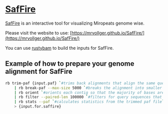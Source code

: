 # [SafFire](https://mrvollger.github.io/SafFire/)

[SafFire](https://mrvollger.github.io/SafFire/) is an interactive tool for visualizing Miropeats genome wise.

Please visit the website to use: [https://mrvollger.github.io/SafFire/](https://mrvollger.github.io/SafFire/)

You can use [rustybam](https://mrvollger.github.io/rustybam/) to build the inputs for SafFire.

## Example of how to prepare your genome alignment for SafFire

```bash
rb trim-paf {input.paf} `#trims back alignments that align the same query sequence more than once` \
    | rb break-paf --max-size 5000 `#breaks the alignment into smaller pieces on indels of 5000 bases or more` \
    | rb orient `#orients each contig so that the majority of bases are forward aligned` \
    | rb filter --paired-len 100000 `#filters for query sequences that have at least 100,000 bases aligned to a target across all alignments.` \
    | rb stats --paf `#calculates statistics from the trimmed paf file` \
    > {input.for.saffire}
```
